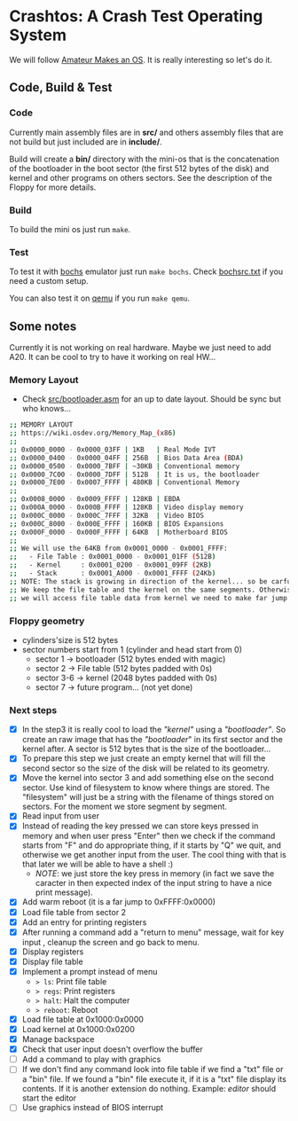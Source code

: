 # Crashtos: A Crash Test Operating System

We will follow [Amateur Makes an OS](https://www.youtube.com/playlist?list=PLT7NbkyNWaqajsw8Xh7SP9KJwjfpP8TNX). It is really interesting so let's do it.

## Code, Build & Test

### Code
Currently main assembly files are in **src/** and others assembly files that are
not build but just included are in **include/**.

Build will create a **bin/** directory with the mini-os that is the concatenation
of the bootloader in the boot sector (the first 512 bytes of the disk) and
kernel and other programs on others sectors. See the description of the Floppy
for more details.

### Build
To build the mini os just run `make`.

### Test
To test it with [bochs](https://bochs.sourceforge.io/) emulator just run
`make bochs`. Check [bochsrc.txt](https://github.com/gthvn1/yet-another-kernel/blob/master/crash_test_dummy/bochsrc.txt) if you need a custom setup.

You can also test it on [qemu](https://www.qemu.org/) if you run `make qemu`.

## Some notes

Currently it is not working on real hardware. Maybe we just need to add A20.
It can be cool to try to have it working on real HW...

### Memory Layout

- Check [src/bootloader.asm](https://github.com/gthvn1/yet-another-kernel/blob/master/crash_test_dummy/src/bootloader.asm)
for an up to date layout. Should be sync but who knows...
```sh
;; MEMORY LAYOUT
;; https://wiki.osdev.org/Memory_Map_(x86)
;;
;; 0x0000_0000 - 0x0000_03FF | 1KB   | Real Mode IVT
;; 0x0000_0400 - 0x0000_04FF | 256B  | Bios Data Area (BDA)
;; 0x0000_0500 - 0x0000_7BFF | ~30KB | Conventional memory
;; 0x0000_7C00 - 0x0000_7DFF | 512B  | It is us, the bootloader
;; 0x0000_7E00 - 0x0007_FFFF | 480KB | Conventional Memory
;;
;; 0x0008_0000 - 0x0009_FFFF | 128KB | EBDA
;; 0x000A_0000 - 0x000B_FFFF | 128KB | Video display memory
;; 0x000C_0000 - 0x000C_7FFF | 32KB  | Video BIOS
;; 0x000C_8000 - 0x000E_FFFF | 160KB | BIOS Expansions
;; 0x000F_0000 - 0x000F_FFFF | 64KB  | Motherboard BIOS
;;
;; We will use the 64KB from 0x0001_0000 - 0x0001_FFFF:
;;   - File Table : 0x0001_0000 - 0x0001_01FF (512B)
;;   - Kernel     : 0x0001_0200 - 0x0001_09FF (2KB)
;;   - Stack      : 0x0001_A000 - 0x0001_FFFF (24Kb)
;; NOTE: The stack is growing in direction of the kernel... so be carfull :-)
;; We keep the file table and the kernel on the same segments. Otherwise when
;; we will access file table data from kernel we need to make far jump.
```
### Floppy geometry

- cylinders'size is 512 bytes
- sector numbers start from 1 (cylinder and head start from 0)
  - sector 1   -> bootloader (512 bytes ended with magic)
  - sector 2   -> File table (512 bytes padded with 0s)
  - sector 3-6 -> kernel (2048 bytes padded with 0s)
  - sector 7   -> future program... (not yet done)

### Next steps

- [x] In the step3 it is really cool to load the *"kernel"* using a *"bootloader"*.
  So create an raw image that has the *"bootloader*" in its first sector and the kernel
  after. A sector is 512 bytes that is the size of the bootloader...
- [x] To prepare this step we just create an empty kernel that will fill the second sector
  so the size of the disk will be related to its geometry.
- [x] Move the kernel into sector 3 and add something else on the second sector. Use kind
  of filesystem to know where things are stored. The "filesystem" will just be a string with
  the filename of things stored on sectors. For the moment we store segment by segment.
- [x] Read input from user
- [x] Instead of reading the key pressed we can store keys pressed in memory and when
  user press "Enter" then we check if the command starts from "F" and do appropriate
  thing, if it starts by "Q" we quit, and otherwise we get another input from the user.
  The cool thing with that is that later we will be able to have a shell :)
  - *NOTE*: we just store the key press in memory (in fact we save the caracter in then
    expected index of the input string to have a nice print message).
- [x] Add warm reboot (it is a far jump to 0xFFFF:0x0000)
- [x] Load file table from sector 2
- [x] Add an entry for printing registers
- [x] After running a command add a "return to menu" message, wait for key input
  , cleanup the screen and go back to menu.
- [x] Display registers
- [x] Display file table
- [x] Implement a prompt instead of menu
  - `> ls`: Print file table
  - `> regs`: Print registers
  - `> halt`: Halt the computer
  - `> reboot`: Reboot
- [x] Load file table at 0x1000:0x0000
- [x] Load kernel at 0x1000:0x0200
- [x] Manage backspace
- [x] Check that user input doesn't overflow the buffer
- [ ] Add a command to play with graphics
- [ ] If we don't find any command look into file table if we find a "txt" file
      or a "bin" file. If we found a "bin" file execute it, if it is a "txt" file
      display its contents. If it is another extension do nothing.
      Example: *editor* should start the editor
- [ ] Use graphics instead of BIOS interrupt
